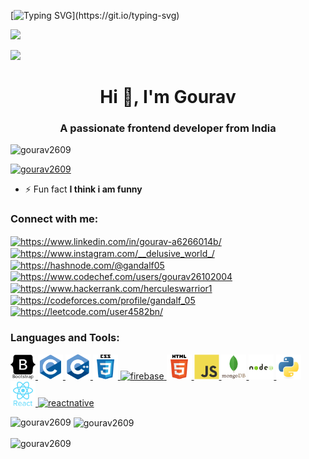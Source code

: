 



[![Typing SVG](https://readme-typing-svg.demolab.com?font=Fira+Code&size=60&duration=4000&pause=985&vCenter=true&width=800&height=80&lines=Hello+there+!!+%F0%9F%98%8A%F0%9F%98%8A;Welcome+to+my+profile+!)](https://git.io/typing-svg)

![](https://komarev.com/ghpvc/?username=Gourav2609)

<img height="180em" src="https://github-readme-stats.vercel.app/api?username=Gourav2609&show_icons=true&hide_border=true&&count_private=true&include_all_commits=true" />

<h1 align="center">Hi 👋, I'm Gourav</h1>
<h3 align="center">A passionate frontend developer from India</h3>

<p align="left"> <img src="https://komarev.com/ghpvc/?username=gourav2609&label=Profile%20views&color=0e75b6&style=flat" alt="gourav2609" /> </p>

<p align="left"> <a href="https://github.com/ryo-ma/github-profile-trophy"><img src="https://github-profile-trophy.vercel.app/?username=gourav2609" alt="gourav2609" /></a> </p>

- ⚡ Fun fact **I think i am funny**

<h3 align="left">Connect with me:</h3>
<p align="left">
<a href="https://linkedin.com/in/https://www.linkedin.com/in/gourav-a6266014b/" target="blank"><img align="center" src="https://raw.githubusercontent.com/rahuldkjain/github-profile-readme-generator/master/src/images/icons/Social/linked-in-alt.svg" alt="https://www.linkedin.com/in/gourav-a6266014b/" height="30" width="40" /></a>
<a href="https://instagram.com/https://www.instagram.com/__delusive_world_/" target="blank"><img align="center" src="https://raw.githubusercontent.com/rahuldkjain/github-profile-readme-generator/master/src/images/icons/Social/instagram.svg" alt="https://www.instagram.com/__delusive_world_/" height="30" width="40" /></a>
<a href="https://hashnode.com/https://hashnode.com/@gandalf05" target="blank"><img align="center" src="https://raw.githubusercontent.com/rahuldkjain/github-profile-readme-generator/master/src/images/icons/Social/hashnode.svg" alt="https://hashnode.com/@gandalf05" height="30" width="40" /></a>
<a href="https://www.codechef.com/users/https://www.codechef.com/users/gourav26102004" target="blank"><img align="center" src="https://cdn.jsdelivr.net/npm/simple-icons@3.1.0/icons/codechef.svg" alt="https://www.codechef.com/users/gourav26102004" height="30" width="40" /></a>
<a href="https://www.hackerrank.com/https://www.hackerrank.com/herculeswarrior1" target="blank"><img align="center" src="https://raw.githubusercontent.com/rahuldkjain/github-profile-readme-generator/master/src/images/icons/Social/hackerrank.svg" alt="https://www.hackerrank.com/herculeswarrior1" height="30" width="40" /></a>
<a href="https://codeforces.com/profile/https://codeforces.com/profile/gandalf_05" target="blank"><img align="center" src="https://raw.githubusercontent.com/rahuldkjain/github-profile-readme-generator/master/src/images/icons/Social/codeforces.svg" alt="https://codeforces.com/profile/gandalf_05" height="30" width="40" /></a>
<a href="https://www.leetcode.com/https://leetcode.com/user4582bn/" target="blank"><img align="center" src="https://raw.githubusercontent.com/rahuldkjain/github-profile-readme-generator/master/src/images/icons/Social/leet-code.svg" alt="https://leetcode.com/user4582bn/" height="30" width="40" /></a>
</p>

<h3 align="left">Languages and Tools:</h3>
<p align="left"> <a href="https://getbootstrap.com" target="_blank" rel="noreferrer"> <img src="https://raw.githubusercontent.com/devicons/devicon/master/icons/bootstrap/bootstrap-plain-wordmark.svg" alt="bootstrap" width="40" height="40"/> </a> <a href="https://www.cprogramming.com/" target="_blank" rel="noreferrer"> <img src="https://raw.githubusercontent.com/devicons/devicon/master/icons/c/c-original.svg" alt="c" width="40" height="40"/> </a> <a href="https://www.w3schools.com/cpp/" target="_blank" rel="noreferrer"> <img src="https://raw.githubusercontent.com/devicons/devicon/master/icons/cplusplus/cplusplus-original.svg" alt="cplusplus" width="40" height="40"/> </a> <a href="https://www.w3schools.com/css/" target="_blank" rel="noreferrer"> <img src="https://raw.githubusercontent.com/devicons/devicon/master/icons/css3/css3-original-wordmark.svg" alt="css3" width="40" height="40"/> </a> <a href="https://firebase.google.com/" target="_blank" rel="noreferrer"> <img src="https://www.vectorlogo.zone/logos/firebase/firebase-icon.svg" alt="firebase" width="40" height="40"/> </a> <a href="https://www.w3.org/html/" target="_blank" rel="noreferrer"> <img src="https://raw.githubusercontent.com/devicons/devicon/master/icons/html5/html5-original-wordmark.svg" alt="html5" width="40" height="40"/> </a> <a href="https://developer.mozilla.org/en-US/docs/Web/JavaScript" target="_blank" rel="noreferrer"> <img src="https://raw.githubusercontent.com/devicons/devicon/master/icons/javascript/javascript-original.svg" alt="javascript" width="40" height="40"/> </a> <a href="https://www.mongodb.com/" target="_blank" rel="noreferrer"> <img src="https://raw.githubusercontent.com/devicons/devicon/master/icons/mongodb/mongodb-original-wordmark.svg" alt="mongodb" width="40" height="40"/> </a> <a href="https://nodejs.org" target="_blank" rel="noreferrer"> <img src="https://raw.githubusercontent.com/devicons/devicon/master/icons/nodejs/nodejs-original-wordmark.svg" alt="nodejs" width="40" height="40"/> </a> <a href="https://www.python.org" target="_blank" rel="noreferrer"> <img src="https://raw.githubusercontent.com/devicons/devicon/master/icons/python/python-original.svg" alt="python" width="40" height="40"/> </a> <a href="https://reactjs.org/" target="_blank" rel="noreferrer"> <img src="https://raw.githubusercontent.com/devicons/devicon/master/icons/react/react-original-wordmark.svg" alt="react" width="40" height="40"/> </a> <a href="https://reactnative.dev/" target="_blank" rel="noreferrer"> <img src="https://reactnative.dev/img/header_logo.svg" alt="reactnative" width="40" height="40"/> </a> </p>

<p><img align="left" src="https://github-readme-stats.vercel.app/api/top-langs?username=gourav2609&show_icons=true&locale=en&layout=compact" alt="gourav2609" /></p>

<p>&nbsp;<img align="center" src="https://github-readme-stats.vercel.app/api?username=gourav2609&show_icons=true&locale=en" alt="gourav2609" /></p>

<p><img align="center" src="https://github-readme-streak-stats.herokuapp.com/?user=gourav2609&" alt="gourav2609" /></p>

<!--
**Gourav2609/Gourav2609** is a ✨ _special_ ✨ repository because its `README.md` (this file) appears on your GitHub profile.

Here are some ideas to get you started:

- 🔭 I’m currently working on ...
- 🌱 I’m currently learning ...
- 👯 I’m looking to collaborate on ...
- 🤔 I’m looking for help with ...
- 💬 Ask me about ...
- 📫 How to reach me: ...
- 😄 Pronouns: ...
- ⚡ Fun fact: ...
-->
